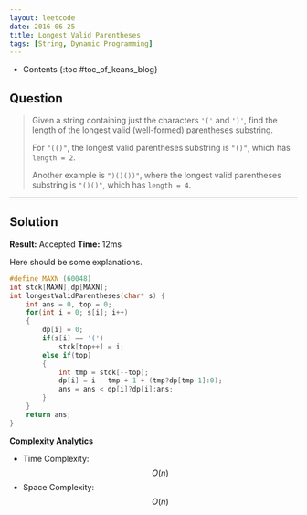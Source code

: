 ```yaml
---
layout: leetcode
date: 2016-06-25
title: Longest Valid Parentheses
tags: [String, Dynamic Programming]
---
```


* Contents
{:toc #toc_of_keans_blog}

## Question

> Given a string containing just the characters `'('` and `')'`, find the length of the longest valid (well-formed) parentheses substring.
>
>For `"(()"`, the longest valid parentheses substring is `"()"`, which has `length = 2`.
>
>Another example is `")()())"`, where the longest valid parentheses substring is `"()()"`, which has `length = 4`.
>
>

***

## Solution

**Result:** Accepted **Time:** 12ms

Here should be some explanations.

```c
#define MAXN (60048)
int stck[MAXN],dp[MAXN];
int longestValidParentheses(char* s) {
    int ans = 0, top = 0;
    for(int i = 0; s[i]; i++)
    {
        dp[i] = 0;
        if(s[i] == '(')
            stck[top++] = i;
        else if(top)
        {
            int tmp = stck[--top];
            dp[i] = i - tmp + 1 + (tmp?dp[tmp-1]:0);
            ans = ans < dp[i]?dp[i]:ans;
        }
    }
    return ans;
}
```

**Complexity Analytics**

- Time Complexity: $$O(n)$$
- Space Complexity: $$O(n)$$
